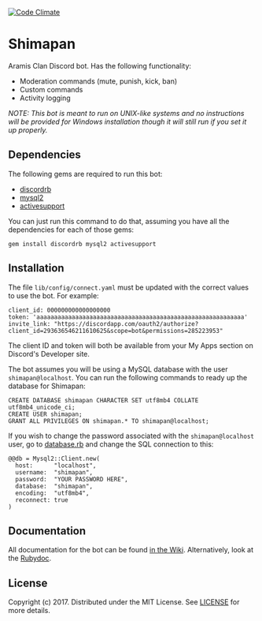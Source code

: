 [![Code Climate](https://codeclimate.com/github/Madobe/shimapan/badges/gpa.svg)](https://codeclimate.com/github/Madobe/shimapan)

# Shimapan
Aramis Clan Discord bot. Has the following functionality:

* Moderation commands (mute, punish, kick, ban)
* Custom commands
* Activity logging

_NOTE: This bot is meant to run on UNIX-like systems and no instructions will be provided for 
Windows installation though it will still run if you set it up properly._

## Dependencies

The following gems are required to run this bot:

* [discordrb](https://github.com/meew0/discordrb)
* [mysql2](https://github.com/brianmario/mysql2)
* [activesupport](http://www.rubydoc.info/gems/activesupport/4.2.6)

You can just run this command to do that, assuming you have all the dependencies for each of those
gems:

    gem install discordrb mysql2 activesupport

## Installation

The file `lib/config/connect.yaml` must be updated with the correct values to use the bot. For
example:

    client_id: 000000000000000000
    token: 'aaaaaaaaaaaaaaaaaaaaaaaaaaaaaaaaaaaaaaaaaaaaaaaaaaaaaaaaaaa'
    invite_link: "https://discordapp.com/oauth2/authorize?client_id=293636546211610625&scope=bot&permissions=285223953"

The client ID and token will both be available from your My Apps section on Discord's Developer
site.

The bot assumes you will be using a MySQL database with the user `shimapan@localhost`. You can run
the following commands to ready up the database for Shimapan:

    CREATE DATABASE shimapan CHARACTER SET utf8mb4 COLLATE utf8mb4_unicode_ci;
    CREATE USER shimapan;
    GRANT ALL PRIVILEGES ON shimapan.* TO shimapan@localhost;

If you wish to change the password associated with the `shimapan@localhost` user, go to
[database.rb](lib/database.rb) and change the SQL connection to this:

    @@db = Mysql2::Client.new(
      host:      "localhost",
      username:  "shimapan",
      password:  "YOUR PASSWORD HERE",
      database:  "shimapan",
      encoding:  "utf8mb4",
      reconnect: true
    )

## Documentation

All documentation for the bot can be found [in the Wiki](https://github.com/Madobe/shimapan/wiki).
Alternatively, look at the [Rubydoc](http://www.rubydoc.info/github/Madobe/shimapan/master).

## License

Copyright (c) 2017. Distributed under the MIT License. See [LICENSE](LICENSE) for more details.
